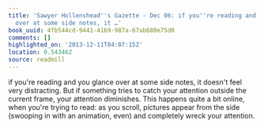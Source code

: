 ```yaml
---
title: 'Sawyer Hollenshead''s Gazette - Dec 06: if you''re reading and you glance
  over at some side notes, it …'
book_uuid: 4fb544cd-9441-4169-987a-67ab680e75d0
comments: []
highlighted_on: '2013-12-11T04:07:15Z'
location: 0.543462
source: readmill
---
```


if you're reading and you glance over at some side notes, it doesn't feel very distracting. But if something tries to catch your attention outside the current frame, your attention diminishes. This happens quite a bit online, when you're trying to read: as you scroll, pictures appear from the side (swooping in with an animation, even) and completely wreck your attention.